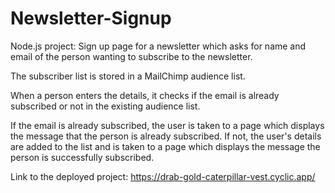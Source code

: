 # Newsletter-Signup
Node.js project: Sign up page for a newsletter which asks for name and email of the person wanting to subscribe to the newsletter.

The subscriber list is stored in a MailChimp audience list.

When a person enters the details, it checks if the email is already subscribed or not in the existing audience list.

If the email is already subscribed, the user is taken to a page which displays the message that the person is already subscribed.
If not, the user's details are added to the list and is taken to a page which displays the message the person is successfully subscribed.

Link to the deployed project: https://drab-gold-caterpillar-vest.cyclic.app/
